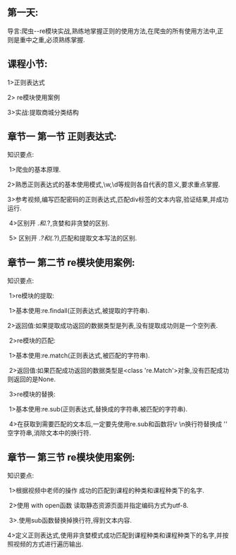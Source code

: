 ## **第一天:** 

导言:爬虫--re模块实战,熟练地掌握正则的使用方法,在爬虫的所有使用方法中,正则是重中之重,必须熟练掌握.

## **课程小节:**  

1>正则表达式

2> re模块使用案例

3>实战:提取商城分类结构

## **章节一 第一节 正则表达式:**

知识要点:

​    1>爬虫的基本原理.

​    2>熟悉正则表达式的基本使用模式,\w,\d等规则各自代表的意义,要求重点掌握.

​    3>参考视频,编写匹配密码的正则表达式,匹配div标签的文本内容,验证结果,并成功运行.

​    4>区别开 .*和.*?,贪婪和非贪婪的区别.

​    5> 区别开 .*?和(.*?),匹配和提取文本写法的区别.

## **章节一 第二节 re模块使用案例:**

知识要点:

​    1>re模块的提取:

​        1>基本使用:re.findall(正则表达式,被提取的字符串).

​        2>返回值:如果提取成功返回的数据类型是列表,没有提取成功则是一个空列表.

​    2>re模块的匹配:

​        1>基本使用:re.match(正则表达式,被匹配的字符串).

​        2>返回值:如果匹配成功返回的数据类型是<class 're.Match'>对象,没有匹配成功则返回的是None.

​    3>re模块的替换:

​        1>基本使用:re.sub(正则表达式,替换成的字符串,被匹配的字符串).

​    4>在获取到需要匹配的文本后,一定要先使用re.sub和函数将\r \n换行符替换成 '' 空字符串,消除文本中的换行符.

## 章节一 第三节 re模块使用案例:

知识要点:

​    1>根据视频中老师的操作 成功的匹配到课程的种类和课程种类下的名字.

​    2>使用 with open函数 读取静态资源页面并指定编码方式为utf-8.

​    3>.使用sub函数替换掉换行符,得到文本内容.

​    4>定义正则表达式,使用非贪婪模式成功匹配到课程种类和课程种类下的名字,并按照视频的方式进行遍历输出.